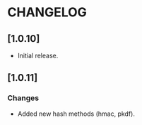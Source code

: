 # CHANGELOG

## [1.0.10]

- Initial release.

## [1.0.11]

### Changes

- Added new hash methods (hmac, pkdf).
